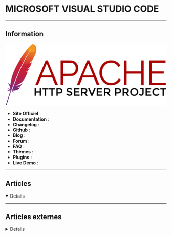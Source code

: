 # MICROSOFT VISUAL STUDIO CODE
----

## <i class="fa-solid fa-hashtag"></i> Information

![Logo](../../_media/apps/apache_http_server/apache_http_server_logo.svg ':size=250 :no-zoom')


> <i class="fa-solid fa-quote-left"></i>  <i class="fa-solid fa-quote-left fa-rotate-180"></i>


- <i class="fa-solid fa-globe"></i> **Site Officiel** : 
- <i class="fa-solid fa-book"></i> **Documentation** : 
- <i class="fa-solid fa-file-circle-question"></i> **Changelog** : 
- <i class="fa-brands fa-github"></i> **Github** : 
- <i class="fab fa-blogger-b"></i> **Blog** :
- <i class="fas fa-comments"></i> **Forum** :
- <i class="far fa-question-circle"></i> **FAQ** : 
- <i class="far fa-calendar-alt"></i> **Thèmes** : 
- <i class="fas fa-tools"></i> **Plugins** : 
- <i class="far fa-calendar-alt"></i> **Live Demo** : 

---

## <i class="fa-regular fa-newspaper"></i> Articles

<details open>

</details>

---

## <i class="fa-solid fa-glasses"></i> Articles externes

<details>

- [.NET Core with Visual Studio Code](https://dzone.com/articles/net-core-with-visual-studio-code)
- [10 Essential Productivity Tips for Visual Studio Code](https://www.makeuseof.com/tag/10-essential-productivity-tips-visual-studio-code/)
- [12 Unusual VS Code Extensions You Definitely Need As a Developer](https://javascript.plainenglish.io/12-unusual-vs-code-extensions-you-definitely-need-as-a-developer-71a7f745d5e)
- [13 VSCode Extensions That Every Web Developer Should Use](https://javascript.plainenglish.io/13-vscode-extensions-that-every-web-developer-must-use-d86fe3798f76)
- [15 Useful VS Code Shortcuts to Boost Your Productivity](https://betterprogramming.pub/15-useful-vscode-shortcuts-to-boost-your-productivity-415de3cb1910)
- [2 Visual Studio Code extensions that Node.js developers will love [Sponsored by Microsoft]](https://hub.packtpub.com/12-visual-studio-code-extensions-that-node-js-developers-will-love-sponsored-by-microsoft/)
- [5 useful Visual Studio Code extensions for Angular developers](https://hub.packtpub.com/5-useful-visual-studio-code-extensions-for-angular-developers/)
- [6 Awesome CSS Extensions for VS Code](https://www.digitalocean.com/community/posts/6-awesome-css-extensions-for-vs-code)
- [6 Chrome and VS Code Extensions For Backend Developers](https://dzone.com/articles/6-chrome-amp-vs-code-extensions-for-backend-develo)
- [7 Promising VS Code Extensions Introduced in 2021](https://betterprogramming.pub/new-vs-code-extensions-released-2021-ee34a0b3a03f)
- [9 Visual Studio Code Extensions That Make Programming Easier.](https://medium.com/geekculture/9-visual-studio-code-extensions-that-make-programming-easier-6bbdacc15b6)
- [9 Visual Studio Code Extensions That Make Programming Even Easier](https://www.makeuseof.com/tag/extensions-visual-studio-code/)
- [A Beginners Guide to Docker and VS Code (Part 1)](https://www.packetflow.co.uk/a-beginners-guide-to-docker-and-vs-code-part-1/)
- [A Beginners Guide to Docker and VS Code (Part 2)](https://www.packetflow.co.uk/a-beginners-guide-to-docker-and-vs-code-part-2/)
- [Arrange Selection](https://marketplace.visualstudio.com/items?itemName=Wupb.arrange-selection)
- [Avoir une explication d'une regex dans Visual Studio Code avec Regexp Explain](https://blog.shevarezo.fr/post/2021/10/14/explication-regex-visual-studio-code-regexp-explain)
- [Best 4 VS Code Extensions in 2020](https://medium.com/swlh/best-4-vs-code-extensions-in-2020-d629f37a034)
- [Bracket pair colorization 10,000x faster](https://code.visualstudio.com/blogs/2021/09/29/bracket-pair-colorization)
- [Build a CI/CD Pipeline With Visual Studio](https://dzone.com/articles/build-a-cicd-pipeline-with-visual-studio)
- [Build Automation and Release Management With VSTS/TFS 2018 [Video]](https://dzone.com/articles/build-automation-and-release-management-with-vstst)
- [Code Formatting with Prettier in Visual Studio Code](https://www.digitalocean.com/community/tutorials/code-formatting-with-prettier-in-visual-studio-code)
- [Comment accélérer son développement en conteneurisant son localhost avec VSCode ?](https://www.youtube.com/watch?v=1VH-6kYZP1A&feature=emb_logo)
- [Comment Développer à distance avec Visual Code ?](https://blog.stephane-robert.info/post/visual-code-remote/)
- [Comment formater du code avec Prettier dans Visual Studio Code](https://www.digitalocean.com/community/tutorials/how-to-format-code-with-prettier-in-visual-studio-code-fr)
- [Comment ne pas avoir de sauts de ligne automatique dans Visual Studio Code ?](https://itanea.fr/apprendre-le-developpement-web/comment-ne-pas-avoir-de-sauts-de-ligne-automatique-dans-visual-studio-code/)
- [Comment utiliser l'intégration de Git dans le code de Visual Studio](https://www.digitalocean.com/community/tutorials/how-to-use-git-integration-in-visual-studio-code-fr)
- [Comment utiliser Visual Studio Code pour le développement à distance via le plugin Remote-SSH](https://www.digitalocean.com/community/tutorials/how-to-use-visual-studio-code-for-remote-development-via-the-remote-ssh-plugin-fr)
- [Configuration de VS Code pour le développement React Native](https://www.dwastudio.fr/articles/configuration-de-vs-code-pour-le-developpement-react-native/)
- [Creating a VS Code Theme](https://css-tricks.com/creating-a-vs-code-theme/)
- [Custom Data Format: Evolving HTML and CSS language features](https://code.visualstudio.com/blogs/2020/02/24/custom-data-format)
- [DÉBOGUER EFFICACEMENT REACT / NODE.JS SOUS VSCODE ?](https://blog.eleven-labs.com/debogue-javascript-vscode/)
- [Debugging JavaScript Projects with VS Code & Chrome Debugger](https://www.sitepoint.com/debugging-javascript-projects-vs-code-chrome-debugger/)
- [Deploying projects to Apache Felix, Tomcat, and Karaf in VS Code](https://developers.redhat.com/blog/2020/04/09/deploying-projects-to-apache-felix-tomcat-and-karaf-in-vs-code/)
- [Developing in WSL](https://code.visualstudio.com/docs/remote/wsl)
- [Development Containers in Education: A Guide for Instructors](https://code.visualstudio.com/blogs/2020/07/27/containers-edu)
- [Editing HTML Like A Boss In VS Code](https://vimeo.com/445554082/bbe9baee2d)
- [Gagne du temps avec Visual Studio Code](https://www.jesuisundev.com/gagne-du-temps-avec-visual-studio-code/)
- [Getting Started with VS Code](https://blog.networktocode.com/post/getting-started-with-vscode/)
- [How to Easily Format Markdown Files in VS Code](https://dzone.com/articles/how-to-easily-format-markdown-files-in-vs-code)
- [How to Fix the "zsh: command not found: code" Error in macOS Terminal](https://www.makeuseof.com/fix-zsh-command-not-found-code-error-mac-terminal/)
- [How to Install Microsoft Visual Studio Code on Ubuntu 20.04](https://linoxide.com/how-to-install-visual-studio-code-on-ubuntu-20-04/)
- [How to Install Visual Studio Code - Server IDE on Ubuntu 18.04 LTS](https://www.howtoforge.com/how-to-install-code-server-ide-on-ubuntu-1804/)
- [How to Install Visual Studio Code - Server IDE on Ubuntu 20.04 LTS](https://www.howtoforge.com/tutorial/how-to-install-code-server-ide-on-ubuntu-2004/)
- [How to Install Visual Studio Code on CentOS 7](https://linuxize.com/post/how-to-install-visual-studio-code-on-centos-7/)
- [How to Install Visual Studio Code on CentOS 8](https://linuxhint.com/install-visual-studio-code-centos-8/)
- [How to Install Visual Studio Code on CentOS 8](https://linuxize.com/post/how-to-install-visual-studio-code-on-centos-8/)
- [How to Install Visual Studio Code on Debian 10](https://linuxize.com/post/how-to-install-visual-studio-code-on-debian-10/)
- [How to Install Visual Studio Code on Debian 9](https://linuxize.com/post/how-to-install-visual-studio-code-on-debian-9/)
- [How to Install Visual Studio Code on Linux](https://www.tecmint.com/install-visual-studio-code-on-linux/)
- [How To Install Visual Studio Code on Ubuntu 18.04](https://linuxize.com/post/how-to-install-visual-studio-code-on-ubuntu-18-04/)
- [How to Install Visual Studio Code On Ubuntu 20.04](https://linuxhint.com/install_use_vs_code_ubuntu/)
- [How to Install Visual Studio Code on Ubuntu 20.04](https://linuxize.com/post/how-to-install-visual-studio-code-on-ubuntu-20-04/)
- [How to Install Visual Studio Code Server on Debian 10](https://www.howtoforge.com/how-to-install-visual-studio-code-server-on-debian-10/)
- [How to Program Collaboratively Using Visual Studio Code’s Live Share](https://www.makeuseof.com/tag/visual-studio-code-live-share/)
- [How To Refactor Code in Visual Studio Code](https://betterprogramming.pub/how-to-refactor-code-in-visual-studio-code-884dc85a066a)
- [How To Refactor Code in Visual Studio Code](https://betterprogramming.pub/how-to-refactor-code-in-visual-studio-code-884dc85a066a)
- [How to Refactor Code in Visual Studio Code](https://dzone.com/articles/4-tips-on-how-to-refactor-code-in-visual-studio-co)
- [How to Run Code Remotely in Visual Studio Code](https://www.petri.com/how-to-run-code-remotely-in-visual-studio-code)
- [How to run JavaScript in Visual Studio Code](https://linuxhint.com/javascript-visual-studio-code/)
- [How To Set Up the code-server Cloud IDE Platform on CentOS 7](https://www.digitalocean.com/community/tutorials/how-to-set-up-the-code-server-cloud-ide-platform-on-centos-7)
- [How To Set Up the code-server Cloud IDE Platform on Debian 10](https://www.digitalocean.com/community/tutorials/how-to-set-up-the-code-server-cloud-ide-platform-on-debian-10)
- [How To Set Up the code-server Cloud IDE Platform on Ubuntu 18.04](https://www.digitalocean.com/community/tutorials/how-to-set-up-the-code-server-cloud-ide-platform-on-ubuntu-18-04)
- [How To Set Up Visual Studio Code (VS Code) for PHP Development](https://www.digitalocean.com/community/tutorials/how-to-set-up-visual-studio-code-for-php-projects)
- [How To Use Visual Studio Code for Remote Development via the Remote-SSH Plugin](https://www.digitalocean.com/community/tutorials/how-to-use-visual-studio-code-for-remote-development-via-the-remote-ssh-plugin)
- [How to write a VS Code extension](https://opensource.com/article/20/6/vs-code-extension)
- [Improve Your Development Experience With These 5 VS Code Extensions](https://medium.com/@vietjs/improve-your-development-experience-with-these-5-vs-code-extensions-86f2c0cd4f9)
- [Increase Your Productivity with VSCode Snippets](https://towardsdatascience.com/increase-your-productivity-with-vscode-snippets-6055c6fa7b4f)
- [Inspecting Containers with VS Code](https://code.visualstudio.com/blogs/2019/10/31/inspecting-containers)
- [Installing Visual Studio Code on Debian 10](https://linuxhint.com/install_visual_studio_code_debian_10/)
- [Integrated Terminal Performance Improvements](https://code.visualstudio.com/blogs/2017/10/03/terminal-renderer)
- [Intégrer Gitlab dans VSCode](https://blog.jbriault.fr/vscode-gitlab-workflow/)
- [Intégrer Gitlab dans VSCode](https://blog.jbriault.fr/vscode-gitlab-workflow/)
- [Introducing GitHub Issues Integration](https://code.visualstudio.com/blogs/2020/05/06/github-issues-integration)
- [Introducing Visual Studio Live Share](https://code.visualstudio.com/blogs/2017/11/15/live-share)
- [Introduction to Visual Studio Code](https://dzone.com/articles/introduction-to-visual-studio-code)
- [Make Visual Studio Code look and behave like PowerShell ISE](https://4sysops.com/archives/make-visual-studio-code-look-and-behave-like-powershell-ise/)
- [Manage Azure VMs with VSCode](https://4sysops.com/archives/manage-azure-vms-with-vscode/)
- [Manage TODO List in VSCode](https://medium.com/@EclecticCoder/manage-todo-list-in-vscode-beb53774d776)
- [My Visual Studio Code Setup: Extensions and Themes](https://matthiasott.com/notes/visual-studio-code-setup)
- [Node.js Development with Visual Studio Code and Azure](https://code.visualstudio.com/blogs/2017/01/15/connect-nina-e2e)
- [Python Development Setup Using Visual Studio Code](https://www.tecmint.com/setup-visual-studio-code-for-python/)
- [Remote debugging on Kubernetes using VS Code](https://developers.redhat.com/articles/2021/12/13/remote-debugging-kubernetes-using-vs-code?sc_cid=7013a000002q6gWAAQ)
- [Remote Development with VS Code](https://code.visualstudio.com/blogs/2019/05/02/remote-development)
- [Remote SSH with Visual Studio Code](https://code.visualstudio.com/blogs/2019/07/25/remote-ssh)
- [Remote SSH: Tips and Tricks](https://code.visualstudio.com/blogs/2019/10/03/remote-ssh-tips-and-tricks)
- [Remplacez VIM et EMACS par VSCode grâce au plugin Remote-SSH](https://www.geeek.org/vscode-remote-ssh/)
- [Setup Remote Development in VSCode via Remote-SSH Plugin](https://www.tecmint.com/vscode-remote-development-via-ssh/)
- [Some Little Improvements to My VS Code Workflow (Workspaces, Icons, Tasks)](https://css-tricks.com/some-little-improvements-to-my-vs-code-workflow-workspaces-icons-tasks/)
- [Some of My Favorite Visual Studio Extensions](https://dzone.com/articles/some-of-my-favorite-visual-studio-extensions-1)
- [Some Visual Studio Tips and Tricks](https://dzone.com/articles/some-visual-studio-tips-and-tricks)
- [The Best React Extension for VS Code](https://www.digitalocean.com/community/tutorials/the-best-react-extension-for-vs-code)
- [The Best VS Code Extensions to Supercharge Your Git](https://betterprogramming.pub/the-best-vs-code-extensions-to-supercharge-your-git-5d5ab3f64f64)
- [The next phase of the Go experience](https://code.visualstudio.com/blogs/2020/06/09/go-extension)
- [Use the Docker extension for Visual Studio Code to build a Dockerfile](https://4sysops.com/archives/use-the-docker-extension-for-visual-studio-code-to-build-a-dockerfile/)
- [Using Docker in WSL 2](https://code.visualstudio.com/blogs/2020/03/02/docker-in-wsl2)
- [Using Remote Containers in WSL 2](https://code.visualstudio.com/blogs/2020/07/01/containers-wsl)
- [Using VSCode Remote Containers & Python Development](http://blog.networktocode.com/post/vscode-remote-containers/)
- [Visual Studio Code And PowerShell](https://blog.pythian.com/visual-studio-code-and-powershell/)
- [Visual Studio Code Can Do That?](https://www.smashingmagazine.com/2018/01/visual-studio-code/)
- [Visual Studio Code for Java: the Ultimate Guide 2019](https://dzone.com/articles/visual-studio-code-for-java-the-ultimate-guide-201)
- [Visual Studio Live Share Public Preview](https://code.visualstudio.com/blogs/2018/05/07/live-share-public-preview)
- [VS Code (Code – OSS), mon éditeur de code](https://www.armandphilippot.com/vscode-code-oss-editeur/)
- [VS Code Extensions For Data Engineering](https://levelup.gitconnected.com/vs-code-extensions-for-data-engineering-66839673ea0f)
- [VS Code Extensions for Frontend Developers](https://dzone.com/articles/7-vs-code-extensions-for-frontend-developers)
- [VS Code Extensions for HTML](https://css-tricks.com/vs-code-extensions-for-html/)
- [VS Code Extensions That Will Make You Code Faster! – 2021](https://medium.com/@kurucaner/vs-code-extensions-that-will-make-you-code-faster-6dce866ee708)
- [VS Code for PHP Development](https://dzone.com/articles/vs-code-for-php-development)
- [VS Code in Ubuntu](https://linuxhint.com/vs_code_ubuntu/)
- [VS Code, un IDE complet et parfait pour Docker](https://domopi.eu/vs-code-un-ide-complet-et-parfait-pour-docker/)
- [VScode’s Latest Extension - Git Graph](https://www.packetflow.co.uk/vscodes-latest-extension-git-graph/)
- [Webview UI Toolkit for Visual Studio Code](https://code.visualstudio.com/blogs/2021/10/11/webview-ui-toolkit)
- [Working With the Ignite UI for Angular Toolbox Extension in Visual Studio Code](https://dzone.com/articles/working-with-the-ignite-ui-for-angular-toolbox-ext)
- [WSL 2 with Visual Studio Code](https://code.visualstudio.com/blogs/2019/09/03/wsl2)
- https://vscodecandothat.com/
- https://vscodethemes.com/

</details>